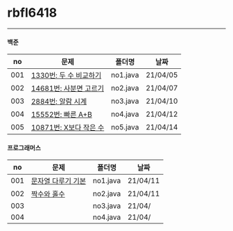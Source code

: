 # rbfl6418
---


#### 백준

|no|문제|폴더명|날짜|
|------|------------------------------------------------------------------|----------|----------|
| 001 | [1330번: 두 수 비교하기](https://www.acmicpc.net/problem/1330)    | no1.java | 21/04/05 |
| 002 | [14681번: 사분면 고르기](https://www.acmicpc.net/problem/14681)        | no2.java | 21/04/07 |
| 003 | [2884번: 알람 시계](https://www.acmicpc.net/problem/2884)               | no3.java | 21/04/10 |
| 004 | [15552번: 빠른 A+B](https://www.acmicpc.net/problem/15552)               | no4.java | 21/04/12 |
| 005 | [10871번: X보다 작은 수](https://www.acmicpc.net/problem/10871)               | no5.java | 21/04/14 |



#### 프로그래머스
|no|문제|폴더명|날짜|
|------|------------------------------------------------------------------|----------|----------|
| 001 | [문자열 다루기 기본](https://programmers.co.kr/learn/courses/30/lessons/12918)    | no1.java | 21/04/11 |
| 002 | [짝수와 홀수](https://programmers.co.kr/learn/courses/30/lessons/12937)        | no2.java | 21/04/11 |
| 003 | []()               | no3.java | 21/04/|
| 004 | []()               | no4.java | 21/04/ |
